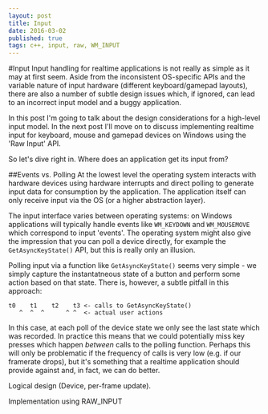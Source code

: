 ```yaml
---
layout: post
title: Input
date: 2016-03-02
published: true
tags: c++, input, raw, WM_INPUT
---
```


#Input
Input handling for realtime applications is not really as simple as it may at first seem.
Aside from the inconsistent OS-specific APIs and the variable nature of input
hardware (different keyboard/gamepad layouts), there are also a number of subtle
design issues which, if ignored, can lead to an incorrect input model and a buggy 
application.

In this post I'm going to talk about the design considerations for a high-level
input model. In the next post I'll move on to discuss implementing realtime input 
for keyboard, mouse and gamepad devices on Windows using the 'Raw Input' API. 

So let's dive right in. Where does an application get its input from?

##Events vs. Polling
At the lowest level the operating system interacts with hardware devices using
hardware interrupts and direct polling to generate input data for consumption by
the application. The application itself can only receive input via the OS (or
a higher abstraction layer).

The input interface varies between operating systems: on Windows applications will
typically handle events like `WM_KEYDOWN` and `WM_MOUSEMOVE` which correspond to
input 'events'. The operating system might also give the impression that you can 
poll a device directly, for example the `GetAsyncKeyState()` API, but this is 
really only an illusion. 

Polling input via a function like `GetAsyncKeyState()` seems very simple - we 
simply capture the instantatneous state of a button and perform some action based 
on that state. There is, however, a subtle pitfall in this approach:

	t0    t1    t2    t3 <- calls to GetAsyncKeyState()
	   ^  ^  ^      ^ ^  <- actual user actions
	   
In this case, at each poll of the device state we only see the last state which
was recorded. In practice this means that we could potentially miss key presses
which happen *between* calls to the polling function. Perhaps this will only
be problematic if the frequency of calls is very low (e.g. if our framerate 
drops), but it's something that a realtime application should provide against 
and, in fact, we can do better.

 

Logical design (Device, per-frame update).

Implementation using RAW_INPUT
